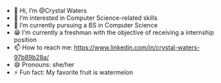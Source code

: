 - 👋 Hi, I’m @Crystal Waters
- 👀 I’m interested in Computer Science-related skills
- 🌱 I’m currently pursuing a BS in Computer Science
- 😁 I'm currently a freshman with the objective of receiving a internship position
- 📫 How to reach me: https://www.linkedin.com/in/crystal-waters-97b89b28a/
- 😄 Pronouns: she/her
- ⚡ Fun fact: My favorite fruit is watermelon

<!---
Crystaljwa/Crystaljwa is a ✨ special ✨ repository because its `README.md` (this file) appears on your GitHub profile.
You can click the Preview link to take a look at your changes.
--->
